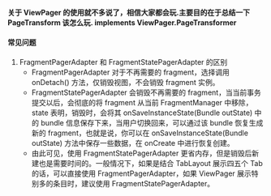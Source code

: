 #### 关于 ViewPager 的使用就不多说了，相信大家都会玩.主要目的在于总结一下 PageTransform 该怎么玩. implements ViewPager.PageTransformer

#### 常见问题
1. FragmentPagerAdapter 和 FragmentStatePagerAdapter 的区别
    - FragmentPagerAdapter 对于不再需要的 fragment，选择调用 onDetach() 方法，仅销毁视图，不会销毁 fragment 实例。
    - FragmentStatePagerAdapter 会销毁不再需要的 fragment，当当前事务提交以后，会彻底的将 fragment 从当前 FragmentManager 中移除，state 表明，销毁时，会将其 onSaveInstanceState(Bundle outState) 中的 bundle 信息保存下来，当用户切换回来，可以通过该 bundle 恢复生成新的 fragment，也就是说，你可以在 onSaveInstanceState(Bundle outState) 方法中保存一些数据，在 onCreate 中进行恢复创建。
    - 由此可见，使用 FragmentStatePagerAdapter 更省内存，但是销毁后新建也是需要时间的。一般情况下，如果是结合 TabLayout 展示四五个 Tab 的话，可以直接使用 FragmentPagerAdapter，如果 ViewPager 展示特别多的条目时，建议使用 FragmentStatePagerAdapter。
